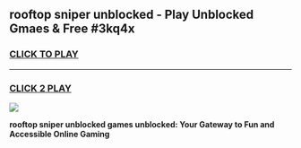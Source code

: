
## rooftop sniper unblocked - Play Unblocked Gmaes & Free #3kq4x
<h3>
<a href="https://news.freeplayer.one?title=rooftop_sniper_unblocked&ref=24F">CLICK TO PLAY</a></h3>
<hr>

<h3>
<a href="https://news.freeplayer.one?title=rooftop_sniper_unblocked&ref=24F">CLICK 2 PLAY</a>
  
</h3>

<a href="https://news.freeplayer.one?title=rooftop_sniper_unblocked&ref=24F/"><img src="https://clearcache.store/games.png"></a>


**rooftop sniper unblocked games unblocked: Your Gateway to Fun and Accessible Online Gaming**
